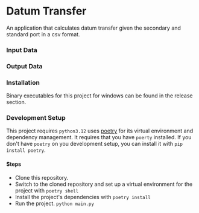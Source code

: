 # Datum Transfer

An application that calculates datum transfer given the secondary and standard port in a csv format.

### Input Data

### Output Data

### Installation

Binary executables for this project for windows can be found in the release section.

### Development Setup

This project requires `python3.12` uses [poetry](https://python-poetry.org/) for its virtual environment and dependency
management.
It requires that you have `poerty` installed. If you don't have `poetry` on you development setup, you can
install it with `pip install poetry`.

#### Steps

- Clone this repository.
- Switch to the cloned repository and set up a virtual environment for the project with `poetry shell`
- Install the project's dependencies with `poetry install`
- Run the project. `python main.py`